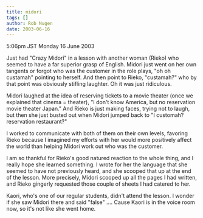 ```yaml
---
title: midori
tags: []
author: Rob Nugen
date: 2003-06-16
---
```


<p class=date>5:06pm JST Monday 16 June 2003</p>

<p>Just had "Crazy Midori" in a lesson with another woman (Rieko) who
seemed to have a far superior grasp of English.  Midori just went on
her own tangents or forgot who was the customer in the role plays, "oh
oh custamah" pointing to herself.  And then point to Rieko,
"custamah?"  who by that point was obviously stifling laughter.  Oh it
was just ridiculous.</p>

<p>Midori laughed at the idea of reserving tickets to a movie theater
(once we explained that cinema = theater), "I don't know America, but
no reservation movie theater Japan."  And Rieko is just making faces,
trying not to laugh, but then she just busted out when Midori jumped
back to "I customah?  reservation restaurant?"</p>

<p>I worked to communicate with both of them on their own levels,
favoring Rieko because I imagined my efforts with her would more
positively affect the world than helping Midori work out who was the
customer.</p>

<p>I am so thankful for Rieko's good natured reaction to the whole
thing, and I really hope she learned something.  I wrote for her the
language that she seemed to have not previously heard, and she scooped
that up at the end of the lesson.  More precisely, Midori scooped up
all the pages I had written, and Rieko gingerly requested those couple
of sheets I had catered to her.</p>

<p>Kaori, who's one of our regular students, didn't attend the lesson.
I wonder if she saw Midori there and said "false" .... Cause Kaori is
in the voice room now, so it's not like she went home.</p>
